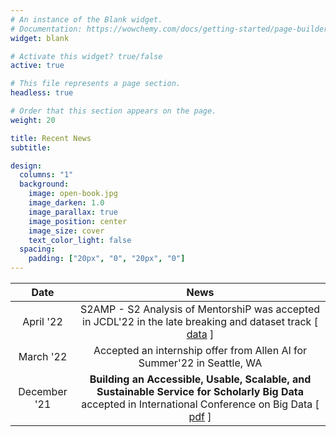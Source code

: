 ```yaml
---
# An instance of the Blank widget.
# Documentation: https://wowchemy.com/docs/getting-started/page-builder/
widget: blank

# Activate this widget? true/false
active: true

# This file represents a page section.
headless: true

# Order that this section appears on the page.
weight: 20

title: Recent News
subtitle:

design:
  columns: "1"
  background:
    image: open-book.jpg
    image_darken: 1.0
    image_parallax: true
    image_position: center
    image_size: cover
    text_color_light: false
  spacing:
    padding: ["20px", "0", "20px", "0"]
---
```

|     Date     |                                                                                                                  News                                                                                                                   |
|:------------:|:---------------------------------------------------------------------------------------------------------------------------------------------------------------------------------------------------------------------------------------:|
|  April '22   |                                           S2AMP - S2 Analysis of MentorshiP was accepted in JCDL'22 in the late breaking and dataset track [ [data](https://github.com/allenai/S2AMP-data) ]                                            |
|  March '22   |                                                                                 Accepted an internship offer from Allen AI for Summer'22 in Seattle, WA                                                                                 |
| December '21 | **Building an Accessible, Usable, Scalable, and Sustainable Service for Scholarly Big Data** accepted in International Conference on Big Data [ [pdf](https://www.cs.odu.edu/~jwu/downloads/pubs/wu-2021-bigdata/wu-2021-bigdata.pdf) ] |

[//]: # (| December '21 | **Building an Accessible, Usable, Scalable, and Sustainable Service for Scholarly Big Data** accepted in International Conference on Big Data [ [pdf]&#40;https://www.cs.odu.edu/~jwu/downloads/pubs/wu-2021-bigdata/wu-2021-bigdata.pdf&#41; ] |)
